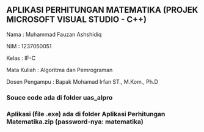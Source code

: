 ## APLIKASI PERHITUNGAN MATEMATIKA (PROJEK MICROSOFT VISUAL STUDIO - C++)

Nama           : Muhammad Fauzan Ashshidiq

NIM            : 1237050051

Kelas          : IF-C

Mata Kuliah    : Algoritma dan Pemrograman

Dosen Pengampu : Bapak Mohamad Irfan ST., M.Kom., Ph.D

### Souce code ada di folder uas_alpro

### Aplikasi (file .exe) ada di folder Aplikasi Perhitungan Matematika.zip (password-nya: matematika)
